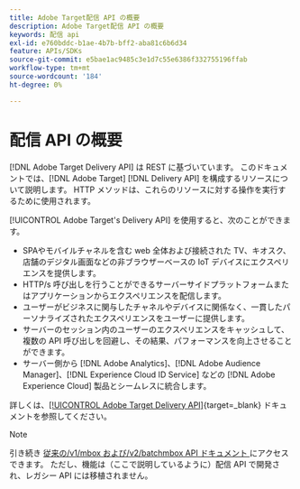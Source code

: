 ```yaml
---
title: Adobe Target配信 API の概要
description: Adobe Target配信 API の概要
keywords: 配信 api
exl-id: e760bddc-b1ae-4b7b-bff2-aba81c6b6d34
feature: APIs/SDKs
source-git-commit: e5bae1ac9485c3e1d7c55e6386f332755196ffab
workflow-type: tm+mt
source-wordcount: '184'
ht-degree: 0%

---
```


# 配信 API の概要

[!DNL Adobe Target Delivery API] は REST に基づいています。 このドキュメントでは、[!DNL Adobe Target] [!DNL Delivery API] を構成するリソースについて説明します。 HTTP メソッドは、これらのリソースに対する操作を実行するために使用されます。

[!UICONTROL Adobe Target's Delivery API] を使用すると、次のことができます。

* SPAやモバイルチャネルを含む web 全体および接続された TV、キオスク、店舗のデジタル画面などの非ブラウザーベースの IoT デバイスにエクスペリエンスを提供します。
* HTTP/s 呼び出しを行うことができるサーバーサイドプラットフォームまたはアプリケーションからエクスペリエンスを配信します。
* ユーザーがビジネスに関与したチャネルやデバイスに関係なく、一貫したパーソナライズされたエクスペリエンスをユーザーに提供します。
* サーバーのセッション内のユーザーのエクスペリエンスをキャッシュして、複数の API 呼び出しを回避し、その結果、パフォーマンスを向上させることができます。
* サーバー側から [!DNL Adobe Analytics]、[!DNL Adobe Audience Manager]、[!DNL Experience Cloud ID Service] などの [!DNL Adobe Experience Cloud] 製品とシームレスに統合します。

詳しくは、[[!UICONTROL Adobe Target Delivery API]](https://developer.adobe.com/target/implement/delivery-api/){target=_blank} ドキュメントを参照してください。

>[!NOTE]
>
>引き続き [ 従来の/v1/mbox および/v2/batchmbox API ドキュメント ](https://developers.adobetarget.com/api/legacy-api/index.html) にアクセスできます。 ただし、機能は（ここで説明しているように）配信 API で開発され、レガシー API には移植されません。
